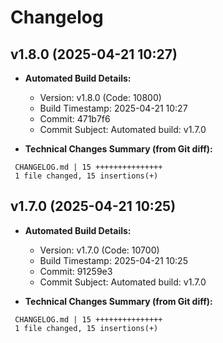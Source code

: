 # Changelog

## v1.8.0 (2025-04-21 10:27)

* **Automated Build Details:**
    * Version: v1.8.0 (Code: 10800)
    * Build Timestamp: 2025-04-21 10:27
    * Commit: 471b7f6
    * Commit Subject: Automated build: v1.7.0

* **Technical Changes Summary (from Git diff):**
```
 CHANGELOG.md | 15 +++++++++++++++
 1 file changed, 15 insertions(+)
```


## v1.7.0 (2025-04-21 10:25)

* **Automated Build Details:**
    * Version: v1.7.0 (Code: 10700)
    * Build Timestamp: 2025-04-21 10:25
    * Commit: 91259e3
    * Commit Subject: Automated build: v1.7.0

* **Technical Changes Summary (from Git diff):**
```
 CHANGELOG.md | 15 +++++++++++++++
 1 file changed, 15 insertions(+)
```
